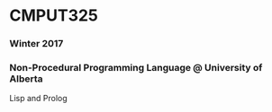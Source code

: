 # CMPUT325   

### Winter 2017  
### Non-Procedural Programming Language @ University of Alberta  
Lisp and Prolog
